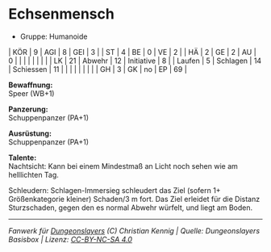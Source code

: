 # Echsenmensch  
- Gruppe: Humanoide  

| KÖR    | 9  | AGI      | 8  | GEI        | 3  |
| ST     | 4  | BE       | 0  | VE         | 2  |
| HÄ     | 2  | GE       | 2  | AU         | 0  |
|        |    |          |    |            |    |
| LK     | 21 | Abwehr   | 12 | Initiative | 8  |
| Laufen | 5  | Schlagen | 14 | Schiessen  | 11 |
|        |    |          |    |            |    |
| GH     | 3  | GK       | no | EP         | 69 |


**Bewaffnung:**  
Speer (WB+1)

**Panzerung:**  
Schuppenpanzer (PA+1)

**Ausrüstung:**  
Schuppenpanzer (PA+1)

**Talente:**  
Nachtsicht: Kann bei einem Mindestmaß an Licht noch sehen wie am helllichten Tag.

Schleudern: Schlagen-Immersieg schleudert das Ziel (sofern 1+ Größenkategorie kleiner) Schaden/3 m fort. Das Ziel erleidet für die Distanz Sturzschaden, gegen den es normal Abwehr würfelt, und liegt am Boden.





___
*Fanwerk für [Dungeonslayers](https://www.dungeonslayers.net/) (C) Christian Kennig | Quelle: Dungeonslayers Basisbox | Lizenz: [CC-BY-NC-SA 4.0](https://creativecommons.org/licenses/by-nc-sa/4.0/deed.de)*